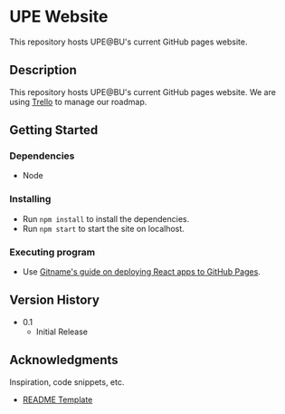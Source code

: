 # UPE Website

This repository hosts UPE@BU's current GitHub pages website.

## Description

This repository hosts UPE@BU's current GitHub pages website. We are using [Trello](https://trello.com/b/0MtO7mPY/upe-website) to manage our roadmap.

## Getting Started

### Dependencies

* Node
  
### Installing
* Run `npm install` to install the dependencies.
* Run `npm start` to start the site on localhost.
  
### Executing program
* Use [Gitname's guide on deploying React apps to GitHub Pages](https://github.com/gitname/react-gh-pages).
  
  
## Version History
* 0.1
  * Initial Release
    
## Acknowledgments
    
Inspiration, code snippets, etc.
* [README Template](https://twitter.com/dompizzie)
